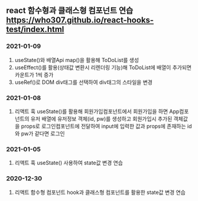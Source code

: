 ## react 함수형과 클래스형 컴포넌트 연습 <br> https://who307.github.io/react-hooks-test/index.html
### 2021-01-09
1. useState()와 배열Api map()을 활용해 ToDoList를 생성
2. useEffect()를 활용(상태값 변환시 리렌더링 기능)해 ToDoList에 배열이 추가되면  카운트가 1씩 증가
3. useRef()로 DOM div태그를 선택하여 div태그의 스타일을 변경
### 2021-01-08
1. 리액트 훅 useState()를 활용해 회원가입컴포넌트에서 회원가입을 하면 App컴포넌트의 유저 배열에 유저정보 객체(id, pw)를 생성하고 회원가입시 추가된 객체값을 props로 로그인컴포넌트에 전달하여 input에 입력한 값과 props에 존재하는 id와 pw가 같다면 로그인
### 2021-01-05
1. 리액트 훅 useState() 사용하여 state값 변경 연습
### 2020-12-30
1. 리액트 함수형 컴포넌트 hook과 클래스형 컴포넌트를 활용한 state값 변경 연습
